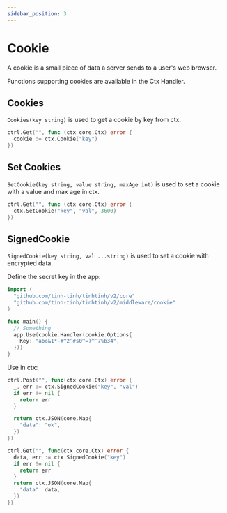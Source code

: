 ```yaml
---
sidebar_position: 3
---
```


# Cookie

A cookie is a small piece of data a server sends to a user's web browser. 

Functions supporting cookies are available in the Ctx Handler.

## Cookies

`Cookies(key string)` is used to get a cookie by key from ctx.

```go
ctrl.Get("", func (ctx core.Ctx) error {
  cookie := ctx.Cookie("key")
})
```

## Set Cookies

`SetCookie(key string, value string, maxAge int)` is used to set a cookie with a value and max age in ctx.

```go
ctrl.Get("", func (ctx core.Ctx) error {
  ctx.SetCookie("key", "val", 3600)
})
```

## SignedCookie

`SignedCookie(key string, val ...string)` is used to set a cookie with encrypted data. 

Define the secret key in the app:

```go
import (
  "github.com/tinh-tinh/tinhtinh/v2/core"
  "github.com/tinh-tinh/tinhtinh/v2/middleware/cookie"
)

func main() {
  // Something
  app.Use(cookie.Handler(cookie.Options{
    Key: "abc&1*~#^2^#s0^=)^^7%b34",
  }))
}
```

Use in ctx:

```go
ctrl.Post("", func(ctx core.Ctx) error {
  _, err := ctx.SignedCookie("key", "val")
  if err != nil {
    return err
  }

  return ctx.JSON(core.Map{
    "data": "ok",
  })
})

ctrl.Get("", func(ctx core.Ctx) error {
  data, err := ctx.SignedCookie("key")
  if err != nil {
    return err
  }
  return ctx.JSON(core.Map{
    "data": data,
  })
})
```